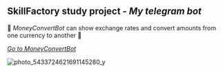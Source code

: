 ## SkillFactory study project - *My telegram bot*

:robot: *MoneyConvertBot* can show exchange rates and convert amounts from one currency to another :money_with_wings: 

[*Go to MoneyConvertBot*](https://t.me/MoneyConvertBot_bot)

![photo_5433724621691145280_y](https://github.com/An3eltynsh/MoneyConvertBot/assets/134146527/e8906c95-c688-4d93-b1c0-a5e9d667f00f)

